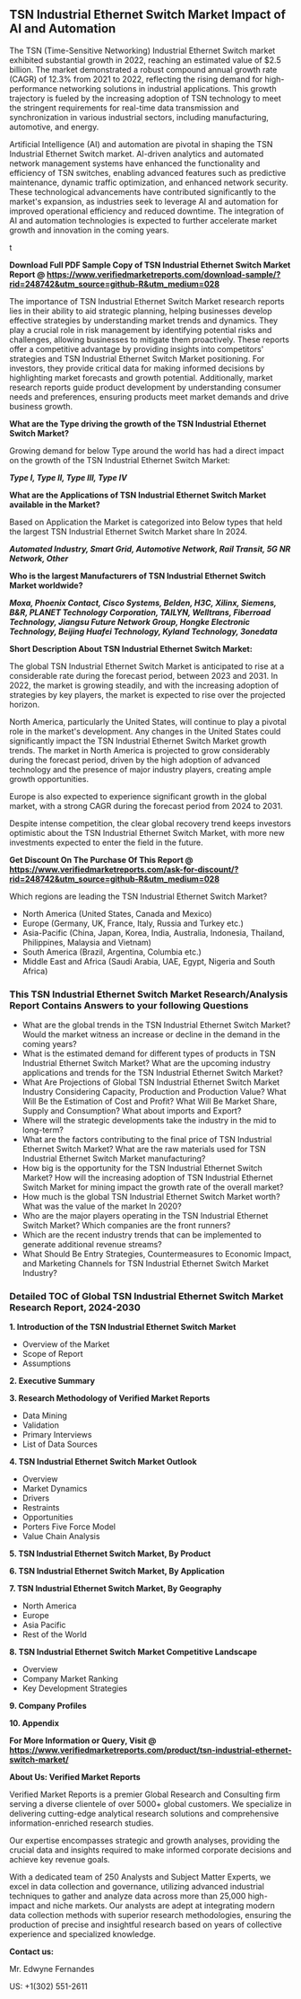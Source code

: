 <h2>TSN Industrial Ethernet Switch Market Impact of AI and Automation</h2><p>The TSN (Time-Sensitive Networking) Industrial Ethernet Switch market exhibited substantial growth in 2022, reaching an estimated value of $2.5 billion. The market demonstrated a robust compound annual growth rate (CAGR) of 12.3% from 2021 to 2022, reflecting the rising demand for high-performance networking solutions in industrial applications. This growth trajectory is fueled by the increasing adoption of TSN technology to meet the stringent requirements for real-time data transmission and synchronization in various industrial sectors, including manufacturing, automotive, and energy.</p><p>Artificial Intelligence (AI) and automation are pivotal in shaping the TSN Industrial Ethernet Switch market. AI-driven analytics and automated network management systems have enhanced the functionality and efficiency of TSN switches, enabling advanced features such as predictive maintenance, dynamic traffic optimization, and enhanced network security. These technological advancements have contributed significantly to the market's expansion, as industries seek to leverage AI and automation for improved operational efficiency and reduced downtime. The integration of AI and automation technologies is expected to further accelerate market growth and innovation in the coming years.</p>t</p><p id="" class=""><strong>Download Full PDF Sample Copy of TSN Industrial Ethernet Switch Market Report @ <a href="https://www.verifiedmarketreports.com/download-sample/?rid=248742&utm_source=github-R&utm_medium=028" target="_blank">https://www.verifiedmarketreports.com/download-sample/?rid=248742&utm_source=github-R&utm_medium=028</a></strong></p><p>The importance of&nbsp;TSN Industrial Ethernet Switch Market research reports lies in their ability to aid strategic planning, helping businesses develop effective strategies by understanding market trends and dynamics. They play a crucial role in risk management by identifying potential risks and challenges, allowing businesses to mitigate them proactively. These reports offer a competitive advantage by providing insights into competitors' strategies and TSN Industrial Ethernet Switch Market positioning. For investors, they provide critical data for making informed decisions by highlighting market forecasts and growth potential. Additionally, market research reports guide product development by understanding consumer needs and preferences, ensuring products meet market demands and drive business growth.</p><p><strong>What are the&nbsp;Type driving the growth of the TSN Industrial Ethernet Switch Market?</strong></p><p id="" class="">Growing demand for below Type around the world has had a direct impact on the growth of the TSN Industrial Ethernet Switch Market:</p><em><strong>Type I, Type II, Type III, Type IV</strong></em></p><strong>What are the&nbsp;Applications&nbsp;of TSN Industrial Ethernet Switch Market available in the Market?</strong></p><p id="" class="">Based on Application the Market is categorized into Below types that held the largest TSN Industrial Ethernet Switch Market share In 2024.</p><em><strong>Automated Industry, Smart Grid, Automotive Network, Rail Transit, 5G NR Network, Other</strong></em></p><strong>Who is the largest Manufacturers of TSN Industrial Ethernet Switch Market worldwide?</strong></p><p><em><strong>Moxa, Phoenix Contact, Cisco Systems, Belden, H3C, Xilinx, Siemens, B&R, PLANET Technology Corporation, TAILYN, Welltrans, Fiberroad Technology, Jiangsu Future Network Group, Hongke Electronic Technology, Beijing Huafei Technology, Kyland Technology, 3onedata</strong></em></p><p id="" class=""><strong>Short Description About TSN Industrial Ethernet Switch Market:</strong></p><p>The global TSN Industrial Ethernet Switch Market is anticipated to rise at a considerable rate during the forecast period, between 2023 and 2031. In 2022, the market is growing steadily, and with the increasing adoption of strategies by key players, the market is expected to rise over the projected horizon.</p><p>North America, particularly the United States, will continue to play a pivotal role in the market's development. Any changes in the United States could significantly impact the TSN Industrial Ethernet Switch Market growth trends. The market in North America is projected to grow considerably during the forecast period, driven by the high adoption of advanced technology and the presence of major industry players, creating ample growth opportunities.</p><p>Europe is also expected to experience significant growth in the global market, with a strong CAGR during the forecast period from 2024 to 2031.</p><p>Despite intense competition, the clear global recovery trend keeps investors optimistic about the TSN Industrial Ethernet Switch Market, with more new investments expected to enter the field in the future.</p><p id="" class=""><strong>Get Discount On The Purchase Of This Report @ <a href="https://www.verifiedmarketreports.com/ask-for-discount/?rid=248742&utm_source=github-R&utm_medium=028" target="_blank">https://www.verifiedmarketreports.com/ask-for-discount/?rid=248742&utm_source=github-R&utm_medium=028</a></strong></p>Which regions are leading the TSN Industrial Ethernet Switch Market?</p><ul><li>North America (United States, Canada and Mexico)</li><li>Europe (Germany, UK, France, Italy, Russia and Turkey etc.)</li><li>Asia-Pacific (China, Japan, Korea, India, Australia, Indonesia, Thailand, Philippines, Malaysia and Vietnam)</li><li>South America (Brazil, Argentina, Columbia etc.)</li><li>Middle East and Africa (Saudi Arabia, UAE, Egypt, Nigeria and South Africa)</li></ul><h3 id="" class="">This TSN Industrial Ethernet Switch Market Research/Analysis Report Contains Answers to your following Questions</h3><ul><li>What are the global trends in the TSN Industrial Ethernet Switch Market? Would the market witness an increase or decline in the demand in the coming years?</li><li>What is the estimated demand for different types of products in TSN Industrial Ethernet Switch Market? What are the upcoming industry applications and trends for the TSN Industrial Ethernet Switch Market?</li><li>What Are Projections of Global TSN Industrial Ethernet Switch Market Industry Considering Capacity, Production and Production Value? What Will Be the Estimation of Cost and Profit? What Will Be Market Share, Supply and Consumption? What about imports and Export?</li><li>Where will the strategic developments take the industry in the mid to long-term?</li><li>What are the factors contributing to the final price of TSN Industrial Ethernet Switch Market? What are the raw materials used for TSN Industrial Ethernet Switch Market manufacturing?</li><li>How big is the opportunity for the TSN Industrial Ethernet Switch Market? How will the increasing adoption of TSN Industrial Ethernet Switch Market for mining impact the growth rate of the overall market?</li><li>How much is the global TSN Industrial Ethernet Switch Market worth? What was the value of the market In 2020?</li><li>Who are the major players operating in the TSN Industrial Ethernet Switch Market? Which companies are the front runners?</li><li>Which are the recent industry trends that can be implemented to generate additional revenue streams?</li><li>What Should Be Entry Strategies, Countermeasures to Economic Impact, and Marketing Channels for TSN Industrial Ethernet Switch Market Industry?</li></ul><h3 id="" class="">Detailed TOC of Global TSN Industrial Ethernet Switch Market Research Report, 2024-2030</h3><p id="" class=""><strong>1. Introduction of the TSN Industrial Ethernet Switch Market</strong></p><ul><li>Overview of the Market</li><li>Scope of Report</li><li>Assumptions</li></ul><p id="" class=""><strong>2. Executive Summary</strong></p><p id="" class=""><strong>3. Research Methodology of Verified Market Reports</strong></p><ul><li>Data Mining</li><li>Validation</li><li>Primary Interviews</li><li>List of Data Sources</li></ul><p id="" class=""><strong>4. TSN Industrial Ethernet Switch Market Outlook</strong></p><ul><li>Overview</li><li>Market Dynamics</li><li>Drivers</li><li>Restraints</li><li>Opportunities</li><li>Porters Five Force Model</li><li>Value Chain Analysis</li></ul><p id="" class=""><strong>5. TSN Industrial Ethernet Switch Market, By Product</strong></p><p id="" class=""><strong>6. TSN Industrial Ethernet Switch Market, By Application</strong></p><p id="" class=""><strong>7. TSN Industrial Ethernet Switch Market, By Geography</strong></p><ul><li>North America</li><li>Europe</li><li>Asia Pacific</li><li>Rest of the World</li></ul><p id="" class=""><strong>8. TSN Industrial Ethernet Switch Market Competitive Landscape</strong></p><ul><li>Overview</li><li>Company Market Ranking</li><li>Key Development Strategies</li></ul><p id="" class=""><strong>9. Company Profiles</strong></p><p id="" class=""><strong>10. Appendix</strong></p><p id="" class=""><strong>For More Information or Query, Visit @ <a href="https://www.verifiedmarketreports.com/product/tsn-industrial-ethernet-switch-market/" target="_blank">https://www.verifiedmarketreports.com/product/tsn-industrial-ethernet-switch-market/</a></strong></p><p id="" class=""><strong>About Us: Verified Market Reports</strong></p><p id="" class="">Verified Market Reports is a premier Global Research and Consulting firm serving a diverse clientele of over 5000+ global customers. We specialize in delivering cutting-edge analytical research solutions and comprehensive information-enriched research studies.</p><p id="" class="">Our expertise encompasses strategic and growth analyses, providing the crucial data and insights required to make informed corporate decisions and achieve key revenue goals.</p><p id="" class="">With a dedicated team of 250 Analysts and Subject Matter Experts, we excel in data collection and governance, utilizing advanced industrial techniques to gather and analyze data across more than 25,000 high-impact and niche markets. Our analysts are adept at integrating modern data collection methods with superior research methodologies, ensuring the production of precise and insightful research based on years of collective experience and specialized knowledge.</p><p id="" class=""><strong>Contact us:</strong></p><p id="" class="">Mr. Edwyne Fernandes</p><p id="" class="">US: +1(302) 551-2611</p>